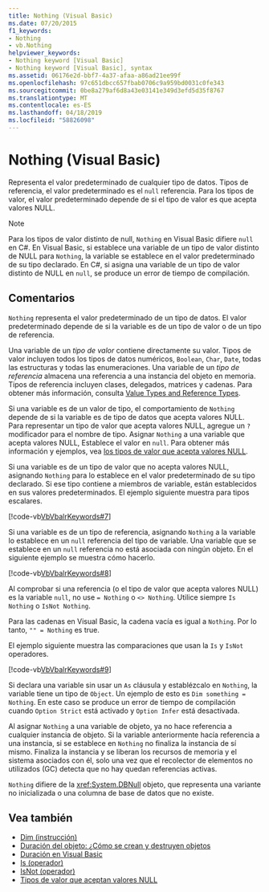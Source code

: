 ```yaml
---
title: Nothing (Visual Basic)
ms.date: 07/20/2015
f1_keywords:
- Nothing
- vb.Nothing
helpviewer_keywords:
- Nothing keyword [Visual Basic]
- Nothing keyword [Visual Basic], syntax
ms.assetid: 06176e2d-bbf7-4a37-afaa-a86ad21ee99f
ms.openlocfilehash: 97c651dbcc657fbab0706c9a959bd0031c0fe343
ms.sourcegitcommit: 0be8a279af6d8a43e03141e349d3efd5d35f8767
ms.translationtype: MT
ms.contentlocale: es-ES
ms.lasthandoff: 04/18/2019
ms.locfileid: "58826098"
---
```

# <a name="nothing-visual-basic"></a>Nothing (Visual Basic)
Representa el valor predeterminado de cualquier tipo de datos. Tipos de referencia, el valor predeterminado es el `null` referencia. Para los tipos de valor, el valor predeterminado depende de si el tipo de valor es que acepta valores NULL.  
  
> [!NOTE]
>  Para los tipos de valor distinto de null, `Nothing` en Visual Basic difiere `null` en C#. En Visual Basic, si establece una variable de un tipo de valor distinto de NULL para `Nothing`, la variable se establece en el valor predeterminado de su tipo declarado. En C#, si asigna una variable de un tipo de valor distinto de NULL en `null`, se produce un error de tiempo de compilación.  
  
## <a name="remarks"></a>Comentarios  
 `Nothing` representa el valor predeterminado de un tipo de datos. El valor predeterminado depende de si la variable es de un tipo de valor o de un tipo de referencia.  
  
 Una variable de un *tipo de valor* contiene directamente su valor. Tipos de valor incluyen todos los tipos de datos numéricos, `Boolean`, `Char`, `Date`, todas las estructuras y todas las enumeraciones. Una variable de un *tipo de referencia* almacena una referencia a una instancia del objeto en memoria. Tipos de referencia incluyen clases, delegados, matrices y cadenas. Para obtener más información, consulta [Value Types and Reference Types](../../visual-basic/programming-guide/language-features/data-types/value-types-and-reference-types.md).  
  
 Si una variable es de un valor de tipo, el comportamiento de `Nothing` depende de si la variable es de tipo de datos que acepta valores NULL. Para representar un tipo de valor que acepta valores NULL, agregue un `?` modificador para el nombre de tipo. Asignar `Nothing` a una variable que acepta valores NULL, Establece el valor en `null`. Para obtener más información y ejemplos, vea [los tipos de valor que acepta valores NULL](../../visual-basic/programming-guide/language-features/data-types/nullable-value-types.md).  
  
 Si una variable es de un tipo de valor que no acepta valores NULL, asignando `Nothing` para lo establece en el valor predeterminado de su tipo declarado. Si ese tipo contiene a miembros de variable, están establecidos en sus valores predeterminados. El ejemplo siguiente muestra para tipos escalares.  
  
 [!code-vb[VbVbalrKeywords#7](~/samples/snippets/visualbasic/VS_Snippets_VBCSharp/VbVbalrKeywords/VB/Class2.vb#7)]  
  
 Si una variable es de un tipo de referencia, asignando `Nothing` a la variable lo establece en un `null` referencia del tipo de variable. Una variable que se establece en un `null` referencia no está asociada con ningún objeto. En el siguiente ejemplo se muestra cómo hacerlo.  
  
 [!code-vb[VbVbalrKeywords#8](~/samples/snippets/visualbasic/VS_Snippets_VBCSharp/VbVbalrKeywords/VB/class3.vb#8)]  
  
 Al comprobar si una referencia (o el tipo de valor que acepta valores NULL) es la variable `null`, no use `= Nothing` o `<> Nothing`. Utilice siempre `Is Nothing` o `IsNot Nothing`.  
  
 Para las cadenas en Visual Basic, la cadena vacía es igual a `Nothing`. Por lo tanto, `"" = Nothing` es true.  
  
 El ejemplo siguiente muestra las comparaciones que usan la `Is` y `IsNot` operadores.  
  
 [!code-vb[VbVbalrKeywords#9](~/samples/snippets/visualbasic/VS_Snippets_VBCSharp/VbVbalrKeywords/VB/Class4.vb#9)]  
  
 Si declara una variable sin usar un `As` cláusula y establézcalo en `Nothing`, la variable tiene un tipo de `Object`. Un ejemplo de esto es `Dim something = Nothing`. En este caso se produce un error de tiempo de compilación cuando `Option Strict` está activado y `Option Infer` está desactivada.  
  
 Al asignar `Nothing` a una variable de objeto, ya no hace referencia a cualquier instancia de objeto. Si la variable anteriormente hacía referencia a una instancia, si se establece en `Nothing` no finaliza la instancia de sí mismo. Finaliza la instancia y se liberan los recursos de memoria y el sistema asociados con él, solo una vez que el recolector de elementos no utilizados (GC) detecta que no hay quedan referencias activas.  
  
 `Nothing` difiere de la <xref:System.DBNull> objeto, que representa una variante no inicializada o una columna de base de datos que no existe.  
  
## <a name="see-also"></a>Vea también

- [Dim (instrucción)](../../visual-basic/language-reference/statements/dim-statement.md)
- [Duración del objeto: ¿Cómo se crean y destruyen objetos](../../visual-basic/programming-guide/language-features/objects-and-classes/object-lifetime-how-objects-are-created-and-destroyed.md)
- [Duración en Visual Basic](../../visual-basic/programming-guide/language-features/declared-elements/lifetime.md)
- [Is (operador)](../../visual-basic/language-reference/operators/is-operator.md)
- [IsNot (operador)](../../visual-basic/language-reference/operators/isnot-operator.md)
- [Tipos de valor que aceptan valores NULL](../../visual-basic/programming-guide/language-features/data-types/nullable-value-types.md)
